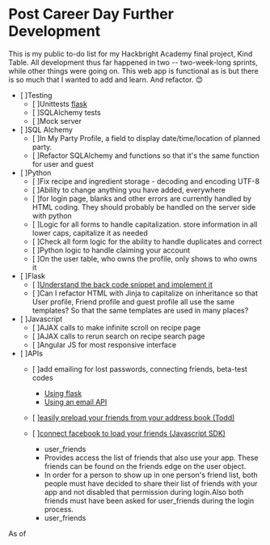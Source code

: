 # Post Career Day Further Development

This is my public to-do list for my Hackbright Academy final project, Kind Table. All development thus far happened in two -- two-week-long sprints, while other things were going on. This web app is functional as is but there is so much that I wanted to add and learn. And refactor. :blush:

- [ ]Testing
    - [ ]Unittests [flask](http://flask.pocoo.org/docs/0.11/testing/)
    - [ ]SQLAlchemy tests
    - [ ]Mock server
- [ ]SQL Alchemy
    - [ ]In My Party Profile, a field to display date/time/location of planned party.
    - [ ]Refactor SQLAlchemy and functions so that it's the same function for user and guest
- [ ]Python
    - [ ]Fix recipe and ingredient storage - decoding and encoding UTF-8
    - [ ]Ability to change anything you have added, everywhere
    - [ ]for login page, blanks and other errors are currently handled by HTML coding. They should probably be handled on the server side with python
    - [ ]Logic for all forms to handle capitalization. store information in all lower caps, capitalize it as needed
    - [ ]Check all form logic for the ability to handle duplicates and correct
    - [ ]Python logic to handle claiming your account
    - [ ]On the user table, who owns the profile, only shows to who owns it
- [ ]Flask
    - [ ][Understand the back code snippet and implement it](http://flask.pocoo.org/snippets/120/)
    - [ ]Can I refactor HTML with Jinja to capitalize on inheritance so that User profile, Friend profile and guest profile all use the same templates? So that the same templates are used in many places?
- [ ]Javascript
    - [ ]AJAX calls to make infinite scroll on recipe page
    - [ ]AJAX calls to rerun search on recipe search page
    - [ ]Angular JS for most responsive interface
- [ ]APIs
    - [ ]add emailing for lost passwords, connecting friends, beta-test codes
        - [Using flask](https://pythonhosted.org/flask-mail/)
        - [Using an email API](http://blog.mashape.com/list-of-10-email-apis/)

    - [ ][easily preload your friends from your address book (Todd)](https://developers.google.com/people/v1/getting-started)
    - [ ][connect facebook to load your friends (Javascript SDK)](https://developers.facebook.com/docs/facebook-login/permissions#reference-user_friends)
        - user_friends
        - Provides access the list of friends that also use your app. These friends can be found on the friends edge on the user object.
        - In order for a person to show up in one person's friend list, both people must have decided to share their list of friends with your app and not disabled that permission during login.Also both friends must have been asked for user_friends during the login process.
        - user_friends


As of 